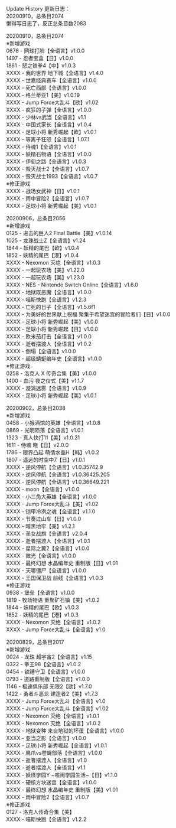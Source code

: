 Update History 更新日志：  
20200910，总条目2074  
懒得写日志了，反正总条目数2083  
  
20200910，总条目2074  
※新增游戏  
0676 - 网球打脸【全语言】v1.0.0  
1497 - 忍者宝盒【日】v1.0.0  
1861 - 怒之铁拳4【中】v1.0.3  
XXXX - 我的世界 地下城【全语言】v1.4.0  
XXXX - 世嘉经典赛车【全语言】v1.0.0  
XXXX - 死亡西部【全语言】v1.0.0  
XXXX - 格兰蒂亚1【美】v1.0.19  
XXXX - Jump Force大乱斗【欧】v1.02  
XXXX - 疯狂的子弹【全语言】v1.0.0  
XXXX - 少林vs武当【全语言】v1.1  
XXXX - 中国式家长【全语言】v1.0.4  
XXXX - 足球小将 新秀崛起【欧】v1.0.1  
XXXX - 等离子狂怒【全语言】1.07.1  
XXXX - 侍魂1【全语言】v1.0.1  
XXXX - 妖精石物语【全语言】v1.0.0  
XXXX - 伊甸之路【全语言】v1.0.3  
XXXX - 毁灭战士2【全语言】v1.0.7  
XXXX - 毁灭战士1993【全语言】v1.0.7  
※修正游戏  
XXXX - 战场女武神【日】v1.0.1  
XXXX - 雨中冒险2【全语言】v1.0.7  
XXXX - 足球小将 新秀崛起【美】v1.0.1  
  
20200906，总条目2056  
※新增游戏  
0125 - 进击的巨人2 Final Battle【美】v1.0.14  
1025 - 龙珠战士Z【全语言】v1.24  
1844 - 妖精的尾巴【欧】v1.0.4  
1852 - 妖精的尾巴【港】v1.0.4  
XXXX - Nexomon 灭绝【全语言】v1.0.3  
XXXX - 一起玩农场【美】v1.22.0  
XXXX - 一起玩农场【美】v1.23.0  
XXXX - NES - Nintendo Switch Online【全语言】v1.6.0  
XXXX - 地狱既恶魔【全语言】v1.0.0  
XXXX - 喵斯快跑【全语言】v1.2.3  
XXXX - 亡死的日子【全语言】v1.5.6f1  
XXXX - 为美好的世界献上祝福 聚集于希望迷宫的冒险者们【日】v1.0.0  
XXXX - 足球小将 新秀崛起【美】v1.0.0  
XXXX - 足球小将 新秀崛起【日】v1.0.0  
XXXX - 欧米茄打击【全语言】v1.0.0  
XXXX - 逝者摆渡人【全语言】v1.0.2  
XXXX - 倒塌【全语言】v1.0.0  
XXXX - 超级蜻蜓编年史【全语言】v1.0.0  
※修正游戏  
0258 - 洛克人 X 传奇合集【美】v1.0.0  
1400 - 血污 夜之仪式【美】v1.1.7  
XXXX - 漩涡迷雾【全语言】v1.0.9  
XXXX - 足球小将 新秀崛起【美】v1.0.1  
  
20200902，总条目2038  
※新增游戏  
0458 - 小猴酒馆的英雄【全语言】v1.0.8  
0869 - 光明陨落【全语言】v1.0.1  
1323 - 真人快打11【美】v1.0.21  
1611 - 侍魂 晓【日】v2.0.0  
1786 - 限界凸起 萌情水晶H【韩】v1.0.2  
1807 - 遥远的时空中7【日】v1.0.1  
XXXX - 逆风停航【全语言】v1.0.35742.9  
XXXX - 逆风停航【全语言】v1.0.36425.205  
XXXX - 逆风停航【全语言】v1.0.36649.221  
XXXX - moon【全语言】v1.0.0  
XXXX - 小三角大英雄【全语言】v1.0.0  
XXXX - Jump Force大乱斗【美】v1.02  
XXXX - 铠甲冷冽之魂【全语言】v1.1.0  
XXXX - 节奏过山车【日】v1.0.0  
XXXX - 暗黑地牢【美】v1.2.1  
XXXX - 圣女战旗【全语言】v2.0.4  
XXXX - 逝者摆渡人【全语言】v1.0.1  
XXXX - 星际之翼2【全语言】v1.0.0  
XXXX - 微光【全语言】v1.0.0  
XXXX - 最终幻想 水晶编年史 重制版【日】v1.01  
XXXX - 天哪僵尸【全语言】v1.0.0  
XXXX - 王国保卫战 前线【全语言】v1.0.3  
※修正游戏  
0938 - 堡垒【全语言】v1.0.0  
1819 - 牧场物语 重聚矿石镇【美】v1.0.2  
1844 - 妖精的尾巴【欧】v1.0.3  
1852 - 妖精的尾巴【港】v1.0.3  
XXXX - Nexomon 灭绝【全语言】v1.0.2  
XXXX - Jump Force大乱斗【全语言】v1.0  
  
20200829，总条目2017  
※新增游戏  
0024 - 龙珠 超宇宙2【全语言】v1.15  
0322 - 拳王98【全语言】v1.0.2  
0454 - 铁锤守卫【全语言】v1.0.0  
0793 - 道路重制版【全语言】v1.0.0  
1146 - 极速俱乐部 无限2【欧】v1.7.0  
1422 - 勇者斗恶龙 建造者2【美】v1.7.3  
XXXX - Jump Force大乱斗【全语言】v1.0  
XXXX - Jump Force大乱斗【全语言】v1.02  
XXXX - Nexomon 灭绝【全语言】v1.0.1  
XXXX - Nexomon 灭绝【全语言】v1.0.2  
XXXX - 地狱变种 来自地狱的坏蛋【全语言】v1.0.0  
XXXX - 亚当之影【全语言】v1.0.0  
XXXX - 足球小将 新秀崛起【全语言】v1.0.1  
XXXX - 鹰爪vs苍蝇部落【全语言】v1.0.0  
XXXX - 逝者摆渡人【全语言】v1.0  
XXXX - 逝者摆渡人【全语言】v1.1  
XXXX - 妖怪学园Y ~喧闹学园生活~【日】v1.1.0  
XXXX - 硬核方块迷宫【全语言】v1.0.0  
XXXX - 最终幻想 水晶编年史 重制版【美】v1.01  
XXXX - 雨中冒险2【全语言】v1.0.7  
※修正游戏  
0127 - 洛克人传奇合集【美】  
XXXX - 喵斯快跑【全语言】v1.2.2
